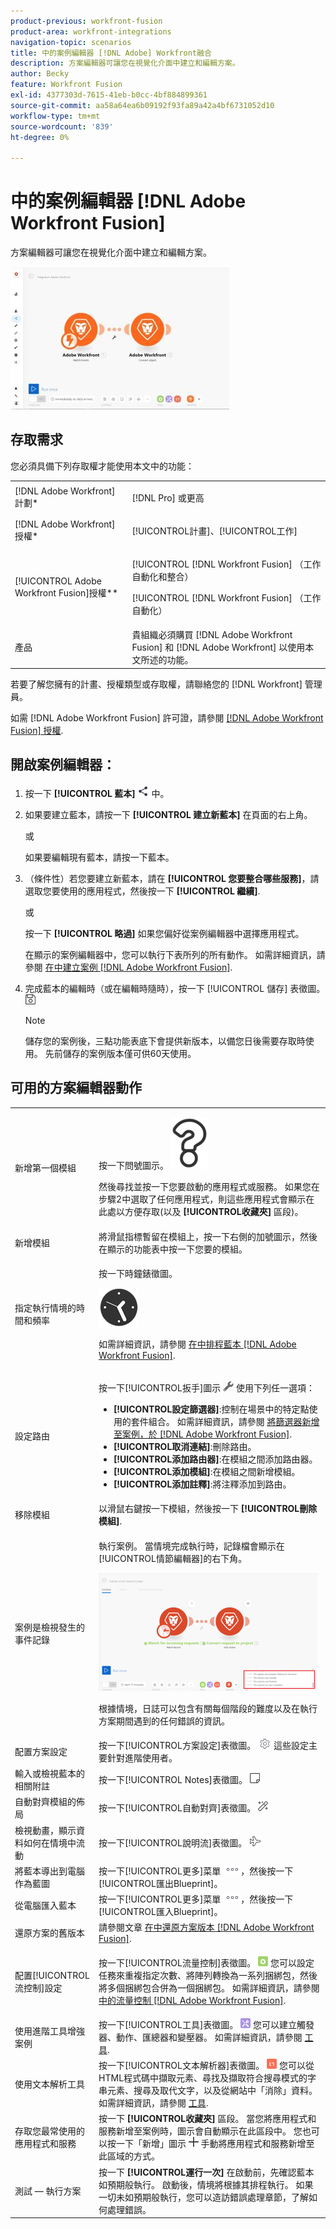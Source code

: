 ```yaml
---
product-previous: workfront-fusion
product-area: workfront-integrations
navigation-topic: scenarios
title: 中的案例編輯器 [!DNL Adobe] Workfront融合
description: 方案編輯器可讓您在視覺化介面中建立和編輯方案。
author: Becky
feature: Workfront Fusion
exl-id: 4377303d-7615-41eb-b0cc-4bf884899361
source-git-commit: aa58a64ea6b09192f93fa89a42a4bf6731052d10
workflow-type: tm+mt
source-wordcount: '839'
ht-degree: 0%

---
```


# 中的案例編輯器 [!DNL Adobe Workfront Fusion]

方案編輯器可讓您在視覺化介面中建立和編輯方案。

![](assets/scenario-editor-350x228.jpg)

## 存取需求

您必須具備下列存取權才能使用本文中的功能：

<table style="table-layout:auto"> 
 <col> 
 <col> 
 <tbody> 
  <tr> 
    <td role="rowheader">[!DNL Adobe Workfront] 計劃*</td> 
   <td> <p>[!DNL Pro] 或更高</p> </td> 
  </tr> 
  <tr data-mc-conditions=""> 
   <td role="rowheader">[!DNL Adobe Workfront] 授權*</td> 
   <td> <p>[!UICONTROL計畫]、[!UICONTROL工作]</p> </td> 
  </tr> 
  <tr> 
   <td role="rowheader">[!UICONTROL Adobe Workfront Fusion]授權**</td> 
   <td> <p>[!UICONTROL [!DNL Workfront Fusion] （工作自動化和整合） </p><p>[!UICONTROL [!DNL Workfront Fusion] （工作自動化）</p>  </td> 
  </tr> 
  <tr> 
   <td role="rowheader">產品</td> 
   <td>貴組織必須購買 [!DNL Adobe Workfront Fusion] 和 [!DNL Adobe Workfront] 以使用本文所述的功能。</td> 
  </tr> 
 </tbody> 
</table>

若要了解您擁有的計畫、授權類型或存取權，請聯絡您的 [!DNL Workfront] 管理員。

如需 [!DNL Adobe Workfront Fusion] 許可證，請參閱 [[!DNL Adobe Workfront Fusion] 授權](../../workfront-fusion/get-started/license-automation-vs-integration.md).

## 開啟案例編輯器：

1. 按一下 **[!UICONTROL 藍本]** ![](assets/scenarios-icon.png) 中。

1. 如果要建立藍本，請按一下 **[!UICONTROL 建立新藍本]** 在頁面的右上角。

   或

   如果要編輯現有藍本，請按一下藍本。

1. （條件性）若您要建立新藍本，請在 **[!UICONTROL 您要整合哪些服務]**，請選取您要使用的應用程式，然後按一下 **[!UICONTROL 繼續]**.

   或

   按一下 **[!UICONTROL 略過]** 如果您偏好從案例編輯器中選擇應用程式。

   在顯示的案例編輯器中，您可以執行下表所列的所有動作。 如需詳細資訊，請參閱 [在中建立案例 [!DNL Adobe Workfront Fusion]](../../workfront-fusion/scenarios/create-a-scenario.md).

1. 完成藍本的編輯時（或在編輯時隨時），按一下 [!UICONTROL 儲存] 表徵圖。 ![](assets/save-icon.gif)

   >[!NOTE]
   >
   >儲存您的案例後，三點功能表底下會提供新版本，以備您日後需要存取時使用。 先前儲存的案例版本僅可供60天使用。

## 可用的方案編輯器動作

<table style="table-layout:auto"> 
<tbody>
  <tr>
     <td role="rowheader">新增第一個模組</td>
     <td> <p>按一下問號圖示。 <img src="assets/question-mark-full-size.png"></p> <p> 然後尋找並按一下您要啟動的應用程式或服務。 如果您在步驟2中選取了任何應用程式，則這些應用程式會顯示在此處以方便存取(以及 <strong>[!UICONTROL收藏夾]</strong> 區段)。</p> </td>
  </tr>
  <tr>
     <td role="rowheader">新增模組</td>
     <td>將滑鼠指標暫留在模組上，按一下右側的加號圖示，然後在顯示的功能表中按一下您要的模組。</td>
  </tr>  
  <tr>   
     <td role="rowheader">指定執行情境的時間和頻率</td>  
      <td> <p>按一下時鐘錶徵圖。 </p> <p> <img src="assets/clock-icon.gif"> </p> <p>如需詳細資訊，請參閱 <a href="../../workfront-fusion/scenarios/schedule-a-scenario.md" class="MCXref xref">在中排程藍本 [!DNL Adobe Workfront Fusion]</a>.</p> </td>
  </tr>  
  <tr>
     <td role="rowheader">設定路由</td>   
     <td> <p>按一下[!UICONTROL扳手]圖示 <img src="assets/wrench-icon.gif"> 使用下列任一選項：</p>    
       <ul>
         <li><strong>[!UICONTROL設定篩選器]</strong>:控制在場景中的特定點使用的套件組合。 如需詳細資訊，請參閱 <a href="../../workfront-fusion/scenarios/add-a-filter-to-a-scenario.md" class="MCXref xref">將篩選器新增至案例，於 [!DNL Adobe Workfront Fusion]</a>.</li>     
         <li><strong>[!UICONTROL取消連結]</strong>:刪除路由。</li>     
         <li><strong>[!UICONTROL添加路由器]</strong>:在模組之間添加路由器。 </li>     
         <li><strong>[!UICONTROL添加模組]</strong>:在模組之間新增模組。</li>     
         <li><strong>[!UICONTROL添加註釋]</strong>:將注釋添加到路由。</li>   
       </ul> 
     </td>  
  </tr>  
  <tr>  
     <td role="rowheader">移除模組</td>   
     <td>以滑鼠右鍵按一下模組，然後按一下 <strong>[!UICONTROL刪除模組]</strong>.</td>  
   </tr>  
   <tr> 
     <td role="rowheader">案例是檢視發生的事件記錄</td>     
     <td> 
       <p>執行案例。 當情境完成執行時，記錄檔會顯示在[!UICONTROL情節編輯器]的右下角。 </p> <p> <img src="assets/log-350x189.png" style="width: 350;height: 189;"> </p> <p>根據情境，日誌可以包含有關每個階段的難度以及在執行方案期間遇到的任何錯誤的資訊。</p> 
     </td>  
   </tr>  
   <tr>   
     <td role="rowheader">配置方案設定</td>   
     <td>按一下[!UICONTROL方案設定]表徵圖。 <img src="assets/gear-icon-settings.png"> 這些設定主要針對進階使用者。</td>  
   </tr>  
   <tr>   
     <td role="rowheader">輸入或檢視藍本的相關附註</td>   
     <td>按一下[!UICONTROL Notes]表徵圖。 <img src="assets/notes-icon.gif"></td>  
   </tr>  
   <tr> 
     <td role="rowheader">自動對齊模組的佈局 </td>   
     <td>按一下[!UICONTROL自動對齊]表徵圖。 <img src="assets/auto-align-icon.gif"></td>  </tr>  <tr>   <td role="rowheader">檢視動畫，顯示資料如何在情境中流動</td>   <td>按一下[!UICONTROL說明流]表徵圖。 <img src="assets/explain-flow-airplane-icon.gif"></td>  
   </tr>  
   <tr> 
     <td role="rowheader">將藍本導出到電腦作為藍圖</td>   
     <td>按一下[!UICONTROL更多]菜單 <img src="assets/more-icon.png">，然後按一下[!UICONTROL匯出Blueprint]。</td>  
   </tr>  
   <tr>   
     <td role="rowheader">從電腦匯入藍本</td>   
     <td>按一下[!UICONTROL更多]菜單 <img src="assets/more-icon.png">，然後按一下[!UICONTROL匯入Blueprint]。</td>  
   </tr>  
   <tr>   
     <td role="rowheader">還原方案的舊版本</td>   
     <td>請參閱文章 <a href="../../workfront-fusion/scenarios/restore-a-scenario-version.md" class="MCXref xref">在中還原方案版本 [!DNL Adobe Workfront Fusion]</a>.</td>  
   </tr>  
   <tr> 
     <td role="rowheader">配置[!UICONTROL流控制]設定</td>   
     <td> <p>按一下[!UICONTROL流量控制]表徵圖。 <img src="assets/flow-control-icon.gif"> 您可以設定任務來重複指定次數、將陣列轉換為一系列捆綁包，然後將多個捆綁包合併為一個捆綁包。 如需詳細資訊，請參閱 <a href="../../workfront-fusion/apps-and-their-modules/flow-control.md" class="MCXref xref">中的流量控制 [!DNL Adobe Workfront Fusion]</a>.</p> </td>  
   </tr>  
   <tr> 
     <td role="rowheader">使用進階工具增強案例</td>   
     <td>按一下[!UICONTROL工具]表徵圖。 <img src="assets/tools-icon.gif"> 您可以建立觸發器、動作、匯總器和變壓器。 如需詳細資訊，請參閱 <a href="../../workfront-fusion/apps-and-their-modules/tools-modules.md" class="MCXref xref">工具</a>.</td>  
   </tr>  
   <tr> 
     <td role="rowheader">使用文本解析工具</td>   
     <td>按一下[!UICONTROL文本解析器]表徵圖。 <img src="assets/text-parser-icon.gif"> 您可以從HTML程式碼中擷取元素、尋找及擷取符合搜尋模式的字串元素、搜尋及取代文字，以及從網站中「消除」資料。 如需詳細資訊，請參閱 <a href="../../workfront-fusion/apps-and-their-modules/tools-modules.md" class="MCXref xref">工具</a>.</td>  
   </tr>  
   <tr> 
     <td role="rowheader">存取您最常使用的應用程式和服務</td>   
     <td> 按一下 <strong>[!UICONTROL收藏夾]</strong> 區段。 當您將應用程式和服務新增至案例時，圖示會自動顯示在此區段中。 您也可以按一下「新增」圖示 <img src="assets/add-icon.gif"> 手動將應用程式和服務新增至此區域的方式。</td>  
   </tr>  
   <tr> 
     <td role="rowheader">測試 — 執行方案</td>   
     <td>按一下 <strong>[!UICONTROL運行一次]</strong> 在啟動前，先確認藍本如預期般執行。 啟動後，情境將根據其排程執行。 如果一切未如預期般執行，您可以造訪錯誤處理章節，了解如何處理錯誤。</td> 
   </tr> 
</tbody>
